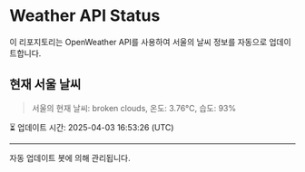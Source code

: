 
# Weather API Status

이 리포지토리는 OpenWeather API를 사용하여 서울의 날씨 정보를 자동으로 업데이트합니다.

## 현재 서울 날씨
> 서울의 현재 날씨: broken clouds, 온도: 3.76°C, 습도: 93%

⏳ 업데이트 시간: 2025-04-03 16:53:26 (UTC)

---
자동 업데이트 봇에 의해 관리됩니다.
